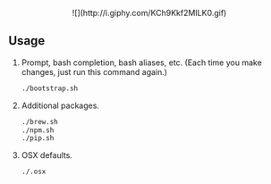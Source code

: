 <p style="text-align:center;">![](http://i.giphy.com/KCh9Kkf2MILK0.gif)</p>

## Usage

1. Prompt, bash completion, bash aliases, etc. (Each time you make changes, just run this command again.)

    ```bash
    ./bootstrap.sh
    ```
2. Additional packages.

    ```bash
    ./brew.sh
    ./npm.sh
    ./pip.sh
    ```
3. OSX defaults.

    ```bash
    ./.osx
    ```
